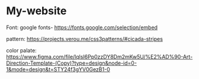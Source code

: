 # My-website

Font: google fonts- https://fonts.google.com/selection/embed

pattern: https://projects.verou.me/css3patterns/#cicada-stripes

color palate: https://www.figma.com/file/lqlsI6Pp0zzDY8Dm2mKw5U/%E2%AD%90-Art-Direction-Template-(Copy)?type=design&node-id=0-1&mode=design&t=STY24f3gYV0GezB1-0